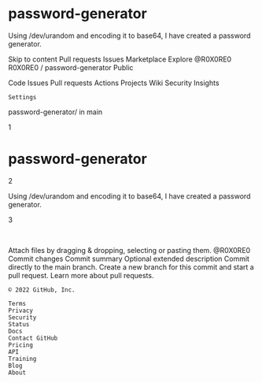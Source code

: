 # password-generator
Using /dev/urandom and encoding it to base64, I have created a password generator.

Skip to content
Pull requests
Issues
Marketplace
Explore
@R0X0RE0
R0X0RE0 /
password-generator
Public

Code
Issues
Pull requests
Actions
Projects
Wiki
Security
Insights

    Settings

password-generator/
in
main

1

# password-generator

2

Using /dev/urandom and encoding it to base64, I have created a password generator.

3

​

Attach files by dragging & dropping, selecting or pasting them.
@R0X0RE0
Commit changes
Commit summary
Optional extended description
Commit directly to the main branch.
Create a new branch for this commit and start a pull request. Learn more about pull requests.

    © 2022 GitHub, Inc.

    Terms
    Privacy
    Security
    Status
    Docs
    Contact GitHub
    Pricing
    API
    Training
    Blog
    About

